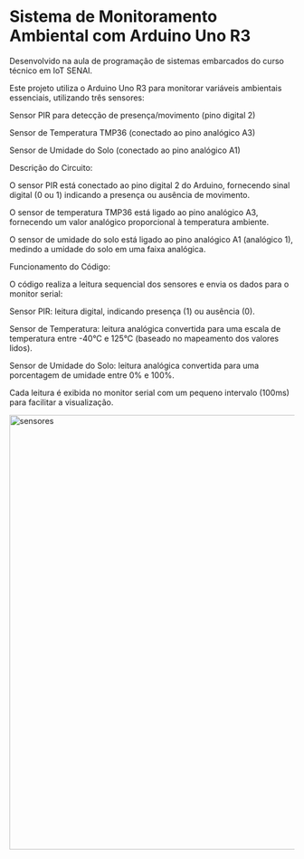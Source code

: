 # Sistema de Monitoramento Ambiental com Arduino Uno R3

Desenvolvido na aula de programação de sistemas embarcados do curso técnico em IoT SENAI.

Este projeto utiliza o Arduino Uno R3 para monitorar variáveis ambientais essenciais, utilizando três sensores:

Sensor PIR para detecção de presença/movimento (pino digital 2)

Sensor de Temperatura TMP36 (conectado ao pino analógico A3)

Sensor de Umidade do Solo (conectado ao pino analógico A1)

Descrição do Circuito:

O sensor PIR está conectado ao pino digital 2 do Arduino, fornecendo sinal digital (0 ou 1) indicando a presença ou ausência de movimento.

O sensor de temperatura TMP36 está ligado ao pino analógico A3, fornecendo um valor analógico proporcional à temperatura ambiente.

O sensor de umidade do solo está ligado ao pino analógico A1 (analógico 1), medindo a umidade do solo em uma faixa analógica.

Funcionamento do Código:

O código realiza a leitura sequencial dos sensores e envia os dados para o monitor serial:

Sensor PIR: leitura digital, indicando presença (1) ou ausência (0).

Sensor de Temperatura: leitura analógica convertida para uma escala de temperatura entre -40°C e 125°C (baseado no mapeamento dos valores lidos).

Sensor de Umidade do Solo: leitura analógica convertida para uma porcentagem de umidade entre 0% e 100%.

Cada leitura é exibida no monitor serial com um pequeno intervalo (100ms) para facilitar a visualização.

<img width="1137" height="769" alt="sensores" src="https://github.com/user-attachments/assets/ae8a4300-ebed-40fc-b3ac-581d7c712085" />
